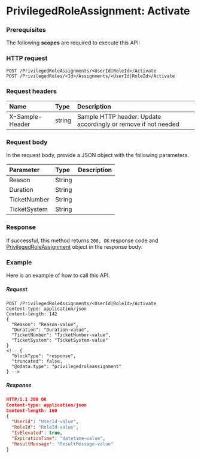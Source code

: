 # PrivilegedRoleAssignment: Activate


### Prerequisites
The following **scopes** are required to execute this API: 
### HTTP request
<!-- { "blockType": "ignored" } -->
```http
POST /PrivilegedRoleAssignments/<UserId|RoleId>/Activate
POST /PrivilegedRoles/<Id>/Assignments/<UserId|RoleId>/Activate

```
### Request headers
| Name       | Type | Description|
|:---------------|:--------|:----------|
| X-Sample-Header  | string  | Sample HTTP header. Update accordingly or remove if not needed|

### Request body
In the request body, provide a JSON object with the following parameters.

| Parameter	   | Type	|Description|
|:---------------|:--------|:----------|
|Reason|String||
|Duration|String||
|TicketNumber|String||
|TicketSystem|String||

### Response
If successful, this method returns `200, OK` response code and [PrivilegedRoleAssignment](../resources/privilegedroleassignment.md) object in the response body.

### Example
Here is an example of how to call this API.
##### Request
<!-- {
  "blockType": "request",
  "name": "privilegedroleassignment_activate"
}-->
```http
POST /PrivilegedRoleAssignments/<UserId|RoleId>/Activate
Content-type: application/json
Content-length: 142
{
  "Reason": "Reason-value",
  "Duration": "Duration-value",
  "TicketNumber": "TicketNumber-value",
  "TicketSystem": "TicketSystem-value"
}
<!-- {
  "blockType": "response",
  "truncated": false,
  "@odata.type": "privilegedroleassignment"
} -->
```
##### Response
```json
HTTP/1.1 200 OK
Content-type: application/json
Content-length: 160
{
  "UserId": "UserId-value",
  "RoleId": "RoleId-value",
  "IsElevated": true,
  "ExpirationTime": "datetime-value",
  "ResultMessage": "ResultMessage-value"
}
```

<!-- uuid: 180e4067-7a12-4f18-af3c-875f285a90da
2015-10-16 10:08:02 UTC -->
<!-- {
  "type": "#page.annotation",
  "description": "PrivilegedRoleAssignment: Activate",
  "keywords": "",
  "section": "documentation",
  "tocPath": ""
}-->